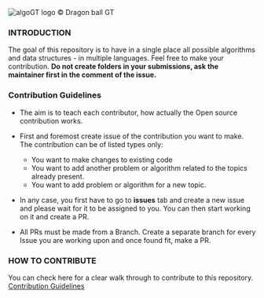 <img src = "./assets/algoGT.png"  alt = "algoGT logo">
&copy; Dragon ball GT

### INTRODUCTION

The goal of this repository is to have in a single place all possible algorithms and data structures - in multiple languages.
Feel free to make your contribution.
<B>Do not create folders in your submissions, ask the maintainer first in the comment of the issue.
</B>

### Contribution Guidelines

- The aim is to teach each contributor, how actually the Open source contribution works.
- First and foremost create issue of the contribution you want to make. The contribution can be of listed types only:

  - You want to make changes to existing code
  - You want to add another problem or algorithm related to the topics already present.
  - You want to add problem or algorithm for a new topic.

- In any case, you first have to go to <b>issues</b> tab and create a new issue and please wait for it to be assigned to you. You can then start working on it and create a PR.

- All PRs must be made from a Branch. Create a separate branch for every Issue you are working upon and once found fit, make a PR.

### HOW TO CONTRIBUTE

You can check here for a clear walk through to contribute to this repository.
[Contribution Guidelines](./CONTRIBUTING.md)

<br>
